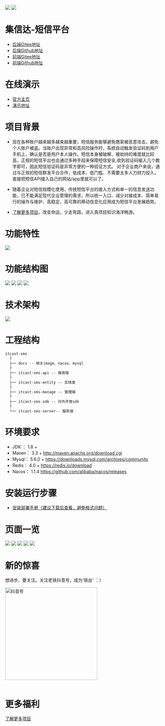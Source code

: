 ![](http://www.itcast.cn/2018czgw/images/logo.png)
![](http://www.itcast.cn/2020gw/images/slogan2.jpg)

集信达-短信平台
=========================

- [后端Gitee地址](https://gitee.com/itcastopen/itcast-sms.git)
- [后端Github地址](https://github.com/itcastopen/itcast-sms.git)
- [前端Gitee地址](https://gitee.com/itcastopen/itcast-sms-web.git)
- [前端Github地址](https://github.com/itcastopen/itcast-sms-web.git)


**在线演示**
=========================
- [官方主页](https://pip.itcast.cn/jxd)
- [演示地址](http://jxd.itheima.net)


**项目背景**
=========================

- 现在各种账户越来越多越来越重要，短信服务能够避免商家被恶意攻击，避免个人账户被盗。当账户出现异常和高风险操作时，系统自动触发验证码到用户手机上，确认是否是用户本人操作。短信本身被破解、被劫持的难度就比较高，正规的短信平台也会通过多种手段来保障短信安全,收到验证码输入几个数字即可，因此短信验证码是非常方便的一种验证方式。 对于企业商户来说，通过与正规的短信群发平台合作，低成本、低门槛、不需要太多人力财力投入，直接把短信API接入自己的网站/app里就可以了。

- 随着企业对短信规模化使用，传统短信平台的接入方式和单一的信息发送功能，已不能满足现代企业管理的需求，所以统一入口、减少对接成本、简单易行的操作与维护、高稳定、高可靠的移动信息化应用成为短信平台发展趋势。

- [了解更多项目](https://project-dev.itheima.net/java)，改变命运，少走弯路，进入真项目知识海洋畅游。




功能特性
=========================
![](docs/img/功能特性.png)


功能结构图
=========================
![](docs/img/功能结构图.png)
![](docs/img/功能结构图-发送服务.png)
![](docs/img/功能结构图-接收服务.png)
![](docs/img/功能结构图-管理服务.png)

技术架构
=========================
![](docs/img/技术架构图.png)

工程结构
=========================
``` 
itcast-sms
  ├
  ├── docs -- 相关image、nacos、mysql
  ├
  ├── itcast-sms-api -- 接收端
  ├
  ├── itcast-sms-entity -- 实体类
  ├
  ├── itcast-sms-manage -- 管理端
  ├
  ├── itcast-sms-sdk -- 对外开放sdk
  ├
  └── itcast-sms-server-- 服务端 
```

环境要求
=========================
- JDK ： 1.8 +
- Maven： 3.3 +
  http://maven.apache.org/download.cgi
- Mysql： 5.6.0 +
  https://downloads.mysql.com/archives/community
- Redis： 4.0 +
  https://redis.io/download
- Nacos： 1.1.4
  https://github.com/alibaba/nacos/releases


安装运行步骤
=========================
- [安装部署手册（建议下载后查看，避免格式问题）](docs/安装手册/install.md)

页面一览
=========================
![](docs/img/页面/首页.png)
![](docs/img/页面/通道管理.png)
![](docs/img/页面/应用管理.png)
![](docs/img/页面/发送记录.png)
![](docs/img/页面/黑名单.png)

新的惊喜
=========================
想进步、要关注。关注老铁抖音号，成为'铁丝' ：）

<img src="docs/img/douyin.jpeg" width="300"  alt="抖音号" />
<br><br>

更多福利
=========================

[了解更多项目](https://pip.itcast.cn/home)

